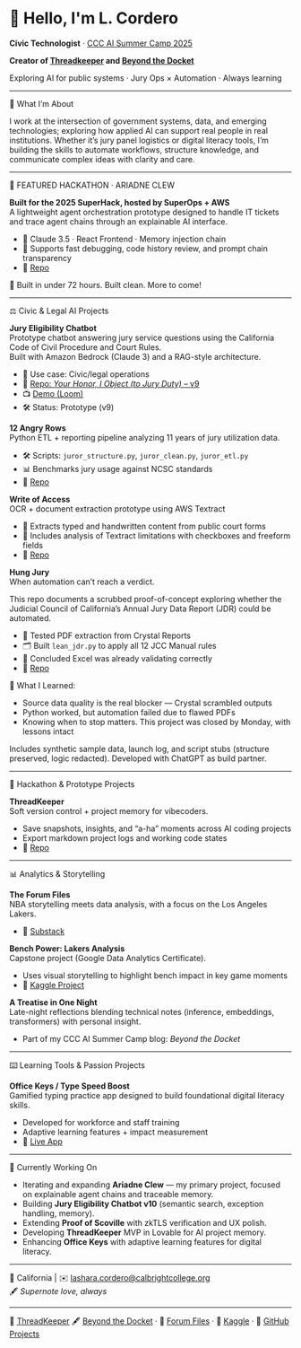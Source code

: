 # 👋 Hello, I'm L. Cordero

**Civic Technologist** · [CCC AI Summer Camp 2025](https://dxhub.calpoly.edu/ccc-ai-summer-camp/)

**Creator of [Threadkeeper](https://threadkeeper.io) and [Beyond the Docket](https://sites.google.com/view/beyonddocket/home)**  

Exploring AI for public systems · Jury Ops × Automation · Always learning

---

🧭 What I’m About  

I work at the intersection of government systems, data, and emerging technologies; exploring how applied AI can support real people in real institutions. Whether it’s jury panel logistics or digital literacy tools, I’m building the skills to automate workflows, structure knowledge, and communicate complex ideas with clarity and care.  

---

🧪 FEATURED HACKATHON · ARIADNE CLEW  

**Built for the 2025 SuperHack, hosted by SuperOps + AWS**  
A lightweight agent orchestration prototype designed to handle IT tickets and trace agent chains through an explainable AI interface.

- 🧠 Claude 3.5 · React Frontend · Memory injection chain  
- 🧵 Supports fast debugging, code history review, and prompt chain transparency  
- 📂 [Repo](https://github.com/earlgreyhot1701D/Ariadne-Clew)  

🏁 Built in under 72 hours. Built clean. More to come!

---

⚖️ Civic & Legal AI Projects  

**Jury Eligibility Chatbot**  
Prototype chatbot answering jury service questions using the California Code of Civil Procedure and Court Rules.  
Built with Amazon Bedrock (Claude 3) and a RAG-style architecture.  

- 🧠 Use case: Civic/legal operations  
- 🔗 [Repo: *Your Honor, I Object (to Jury Duty)* – v9](https://github.com/earlgreyhot1701D/jury-chatbot)  
- 📺 [Demo (Loom)](https://www.loom.com/share/189bf95c6e8643da9188f85413daf56f?sid=634f2e81-8ac8-4328-8a54-9524c1a4231a)  
- 🛠️ Status: Prototype (v9)

**12 Angry Rows**  
Python ETL + reporting pipeline analyzing 11 years of jury utilization data.  
- 🛠️ Scripts: `juror_structure.py`, `juror_clean.py`, `juror_etl.py`  
- 📊 Benchmarks jury usage against NCSC standards  
- 📂 [Repo](https://github.com/earlgreyhot1701D/12-angry-rows)  

**Write of Access**  
OCR + document extraction prototype using AWS Textract  
- 📑 Extracts typed and handwritten content from public court forms  
- 💬 Includes analysis of Textract limitations with checkboxes and freeform fields  
- 📂 [Repo](https://github.com/earlgreyhot1701D/write-of-access)

**Hung Jury**  
When automation can’t reach a verdict.

This repo documents a scrubbed proof-of-concept exploring whether the Judicial Council of California’s Annual Jury Data Report (JDR) could be automated.  

- 🧪 Tested PDF extraction from Crystal Reports  
- 🗂️ Built `lean_jdr.py` to apply all 12 JCC Manual rules  
- 🧾 Concluded Excel was already validating correctly  
- 📂 [Repo](https://github.com/earlgreyhot1701D/hung-jury)

🧠 What I Learned:  
- Source data quality is the real blocker — Crystal scrambled outputs  
- Python worked, but automation failed due to flawed PDFs  
- Knowing when to stop matters. This project was closed by Monday, with lessons intact  

Includes synthetic sample data, launch log, and script stubs (structure preserved, logic redacted). Developed with ChatGPT as build partner.

---

🧪 Hackathon & Prototype Projects  

**ThreadKeeper**  
Soft version control + project memory for vibecoders.  
- Save snapshots, insights, and “a-ha” moments across AI coding projects  
- Export markdown project logs and working code states  
- 📂 [Repo](https://github.com/earlgreyhot1701D/threadkeeper)  

---

📊 Analytics & Storytelling  

**The Forum Files**  
NBA storytelling meets data analysis, with a focus on the Los Angeles Lakers.  
- 🏀 [Substack](https://theforumfiles.substack.com/)  

**Bench Power: Lakers Analysis**  
Capstone project (Google Data Analytics Certificate).  
- Uses visual storytelling to highlight bench impact in key game moments  
- 📂 [Kaggle Project](https://www.kaggle.com/)  

**A Treatise in One Night**  
Late-night reflections blending technical notes (inference, embeddings, transformers) with personal insight.  
- Part of my CCC AI Summer Camp blog: *Beyond the Docket*  

---

⌨️ Learning Tools & Passion Projects  

**Office Keys / Type Speed Boost**  
Gamified typing practice app designed to build foundational digital literacy skills.  
- Developed for workforce and staff training  
- Adaptive learning features + impact measurement  
- 📂 [Live App](https://type-speed-boost.lovable.app/)  

---

📌 Currently Working On  
- Iterating and expanding **Ariadne Clew** — my primary project, focused on explainable agent chains and traceable memory.  
- Building **Jury Eligibility Chatbot v10** (semantic search, exception handling, memory).  
- Extending **Proof of Scoville** with zkTLS verification and UX polish.  
- Developing **ThreadKeeper** MVP in Lovable for AI project memory.  
- Enhancing **Office Keys** with adaptive learning features for digital literacy. 

---

📍 California |  ✉️ lashara.cordero@calbrightcollege.org  
🖋️ *Supernote love, always*  

---

🧵 [ThreadKeeper](https://www.threadkeeper.io) 🖋️ [Beyond the Docket](https://sites.google.com/view/beyond-the-docket) · 🏀 [Forum Files](https://theforumfiles.substack.com/) · 🧪 [Kaggle](https://www.kaggle.com/) · 📂 [GitHub Projects](https://github.com/earlgreyhot1701D)

